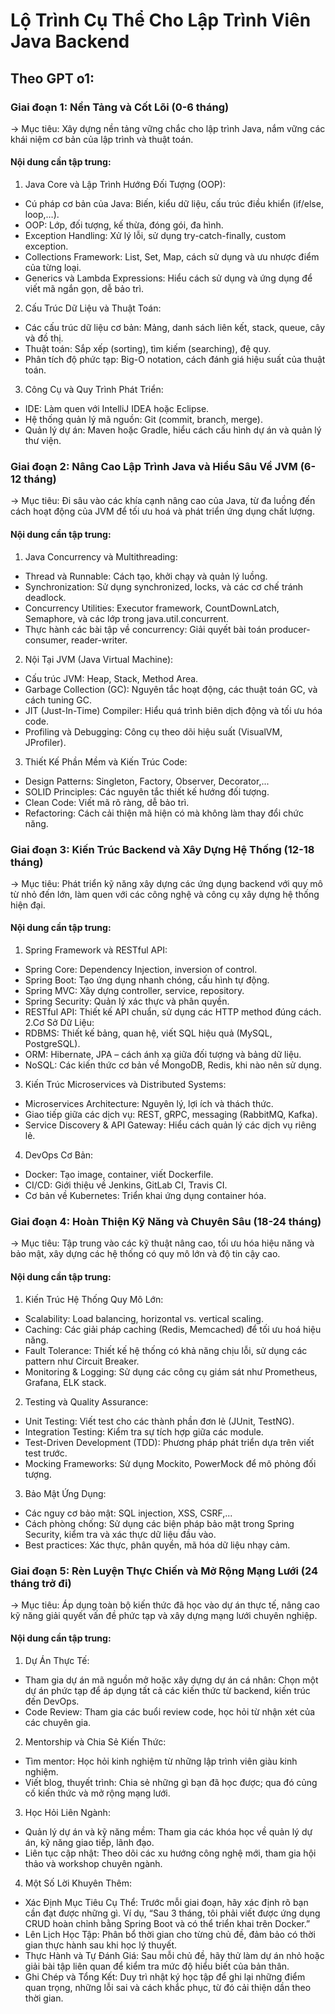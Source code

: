 # Lộ Trình Cụ Thể Cho Lập Trình Viên Java Backend

## Theo GPT o1:
### Giai đoạn 1: Nền Tảng và Cốt Lõi (0-6 tháng)
-> Mục tiêu: Xây dựng nền tảng vững chắc cho lập trình Java, nắm vững các khái niệm cơ bản của lập trình và thuật toán.
#### Nội dung cần tập trung:
1. Java Core và Lập Trình Hướng Đối Tượng (OOP):
- Cú pháp cơ bản của Java: Biến, kiểu dữ liệu, cấu trúc điều khiển (if/else, loop,…).
- OOP: Lớp, đối tượng, kế thừa, đóng gói, đa hình.
- Exception Handling: Xử lý lỗi, sử dụng try-catch-finally, custom exception.
- Collections Framework: List, Set, Map, cách sử dụng và ưu nhược điểm của từng loại.
- Generics và Lambda Expressions: Hiểu cách sử dụng và ứng dụng để viết mã ngắn gọn, dễ bảo trì.
2. Cấu Trúc Dữ Liệu và Thuật Toán:
- Các cấu trúc dữ liệu cơ bản: Mảng, danh sách liên kết, stack, queue, cây và đồ thị.
- Thuật toán: Sắp xếp (sorting), tìm kiếm (searching), đệ quy.
- Phân tích độ phức tạp: Big-O notation, cách đánh giá hiệu suất của thuật toán.
3. Công Cụ và Quy Trình Phát Triển:
- IDE: Làm quen với IntelliJ IDEA hoặc Eclipse.
- Hệ thống quản lý mã nguồn: Git (commit, branch, merge).
- Quản lý dự án: Maven hoặc Gradle, hiểu cách cấu hình dự án và quản lý thư viện.

### Giai đoạn 2: Nâng Cao Lập Trình Java và Hiểu Sâu Về JVM (6-12 tháng)
-> Mục tiêu: Đi sâu vào các khía cạnh nâng cao của Java, từ đa luồng đến cách hoạt động của JVM để tối ưu hoá và phát triển ứng dụng chất lượng.
#### Nội dung cần tập trung:
1. Java Concurrency và Multithreading:
- Thread và Runnable: Cách tạo, khởi chạy và quản lý luồng.
- Synchronization: Sử dụng synchronized, locks, và các cơ chế tránh deadlock.
- Concurrency Utilities: Executor framework, CountDownLatch, Semaphore, và các lớp trong java.util.concurrent.
- Thực hành các bài tập về concurrency: Giải quyết bài toán producer-consumer, reader-writer.
2. Nội Tại JVM (Java Virtual Machine):
- Cấu trúc JVM: Heap, Stack, Method Area.
- Garbage Collection (GC): Nguyên tắc hoạt động, các thuật toán GC, và cách tuning GC.
- JIT (Just-In-Time) Compiler: Hiểu quá trình biên dịch động và tối ưu hóa code.
- Profiling và Debugging: Công cụ theo dõi hiệu suất (VisualVM, JProfiler).
3. Thiết Kế Phần Mềm và Kiến Trúc Code:
- Design Patterns: Singleton, Factory, Observer, Decorator,...
- SOLID Principles: Các nguyên tắc thiết kế hướng đối tượng.
- Clean Code: Viết mã rõ ràng, dễ bảo trì.
- Refactoring: Cách cải thiện mã hiện có mà không làm thay đổi chức năng.

### Giai đoạn 3: Kiến Trúc Backend và Xây Dựng Hệ Thống (12-18 tháng)
-> Mục tiêu: Phát triển kỹ năng xây dựng các ứng dụng backend với quy mô từ nhỏ đến lớn, làm quen với các công nghệ và công cụ xây dựng hệ thống hiện đại.
#### Nội dung cần tập trung:
1. Spring Framework và RESTful API:
- Spring Core: Dependency Injection, inversion of control.
- Spring Boot: Tạo ứng dụng nhanh chóng, cấu hình tự động.
- Spring MVC: Xây dựng controller, service, repository.
- Spring Security: Quản lý xác thực và phân quyền.
- RESTful API: Thiết kế API chuẩn, sử dụng các HTTP method đúng cách.
2.Cơ Sở Dữ Liệu:
- RDBMS: Thiết kế bảng, quan hệ, viết SQL hiệu quả (MySQL, PostgreSQL).
- ORM: Hibernate, JPA – cách ánh xạ giữa đối tượng và bảng dữ liệu.
- NoSQL: Các kiến thức cơ bản về MongoDB, Redis, khi nào nên sử dụng.
3. Kiến Trúc Microservices và Distributed Systems:
- Microservices Architecture: Nguyên lý, lợi ích và thách thức.
- Giao tiếp giữa các dịch vụ: REST, gRPC, messaging (RabbitMQ, Kafka).
- Service Discovery & API Gateway: Hiểu cách quản lý các dịch vụ riêng lẻ.
4. DevOps Cơ Bản:
- Docker: Tạo image, container, viết Dockerfile.
- CI/CD: Giới thiệu về Jenkins, GitLab CI, Travis CI.
- Cơ bản về Kubernetes: Triển khai ứng dụng container hóa.

### Giai đoạn 4: Hoàn Thiện Kỹ Năng và Chuyên Sâu (18-24 tháng)
-> Mục tiêu: Tập trung vào các kỹ thuật nâng cao, tối ưu hóa hiệu năng và bảo mật, xây dựng các hệ thống có quy mô lớn và độ tin cậy cao.
#### Nội dung cần tập trung:
1. Kiến Trúc Hệ Thống Quy Mô Lớn:
- Scalability: Load balancing, horizontal vs. vertical scaling.
- Caching: Các giải pháp caching (Redis, Memcached) để tối ưu hoá hiệu năng.
- Fault Tolerance: Thiết kế hệ thống có khả năng chịu lỗi, sử dụng các pattern như Circuit Breaker.
- Monitoring & Logging: Sử dụng các công cụ giám sát như Prometheus, Grafana, ELK stack.
2. Testing và Quality Assurance:
- Unit Testing: Viết test cho các thành phần đơn lẻ (JUnit, TestNG).
- Integration Testing: Kiểm tra sự tích hợp giữa các module.
- Test-Driven Development (TDD): Phương pháp phát triển dựa trên viết test trước.
- Mocking Frameworks: Sử dụng Mockito, PowerMock để mô phỏng đối tượng.
3. Bảo Mật Ứng Dụng:
- Các nguy cơ bảo mật: SQL injection, XSS, CSRF,...
- Cách phòng chống: Sử dụng các biện pháp bảo mật trong Spring Security, kiểm tra và xác thực dữ liệu đầu vào.
- Best practices: Xác thực, phân quyền, mã hóa dữ liệu nhạy cảm.

### Giai đoạn 5: Rèn Luyện Thực Chiến và Mở Rộng Mạng Lưới (24 tháng trở đi)
-> Mục tiêu: Áp dụng toàn bộ kiến thức đã học vào dự án thực tế, nâng cao kỹ năng giải quyết vấn đề phức tạp và xây dựng mạng lưới chuyên nghiệp.
#### Nội dung cần tập trung:
1. Dự Án Thực Tế:
- Tham gia dự án mã nguồn mở hoặc xây dựng dự án cá nhân: Chọn một dự án phức tạp để áp dụng tất cả các kiến thức từ backend, kiến trúc đến DevOps.
- Code Review: Tham gia các buổi review code, học hỏi từ nhận xét của các chuyên gia.
2. Mentorship và Chia Sẻ Kiến Thức:
- Tìm mentor: Học hỏi kinh nghiệm từ những lập trình viên giàu kinh nghiệm.
- Viết blog, thuyết trình: Chia sẻ những gì bạn đã học được; qua đó củng cố kiến thức và mở rộng mạng lưới.
3. Học Hỏi Liên Ngành:
- Quản lý dự án và kỹ năng mềm: Tham gia các khóa học về quản lý dự án, kỹ năng giao tiếp, lãnh đạo.
- Liên tục cập nhật: Theo dõi các xu hướng công nghệ mới, tham gia hội thảo và workshop chuyên ngành.
4. Một Số Lời Khuyên Thêm:
- Xác Định Mục Tiêu Cụ Thể: Trước mỗi giai đoạn, hãy xác định rõ bạn cần đạt được những gì. Ví dụ, “Sau 3 tháng, tôi phải viết được ứng dụng CRUD hoàn chỉnh bằng Spring Boot và có thể triển khai trên Docker.”
- Lên Lịch Học Tập: Phân bổ thời gian cho từng chủ đề, đảm bảo có thời gian thực hành sau khi học lý thuyết.
- Thực Hành và Tự Đánh Giá: Sau mỗi chủ đề, hãy thử làm dự án nhỏ hoặc giải bài tập liên quan để kiểm tra mức độ hiểu biết của bản thân.
- Ghi Chép và Tổng Kết: Duy trì nhật ký học tập để ghi lại những điểm quan trọng, những lỗi sai và cách khắc phục, từ đó cải thiện dần theo thời gian.
